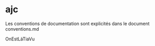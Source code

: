 # ajc
Les conventions de documentation sont explicités dans le document conventions.md

OnEstLàTiaVu


